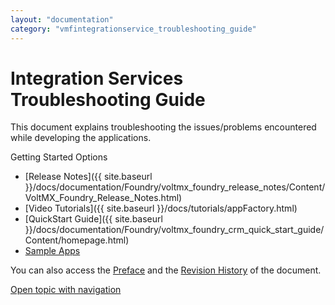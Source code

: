 ```yaml
---
layout: "documentation"
category: "vmfintegrationservice_troubleshooting_guide"
---
```

                      


Integration Services Troubleshooting Guide
==========================================

This document explains troubleshooting the issues/problems encountered while developing the applications.

Getting Started Options

*   [Release Notes]({{ site.baseurl }}/docs/documentation/Foundry/voltmx_foundry_release_notes/Content/VoltMX_Foundry_Release_Notes.html)
*   [Video Tutorials]({{ site.baseurl }}/docs/tutorials/appFactory.html)
*   [QuickStart Guide]({{ site.baseurl }}/docs/documentation/Foundry/voltmx_foundry_crm_quick_start_guide/Content/homepage.html)
*   [Sample Apps](https://github.com/HCL-TECH-SOFTWARE/volt-mx-samples)

You can also access the [Preface](Overview1.html) and the [Revision History](Revision_History.html) of the document.

[Open topic with navigation](../Content/Integration_Services_Troubleshooting_Guide.html)

